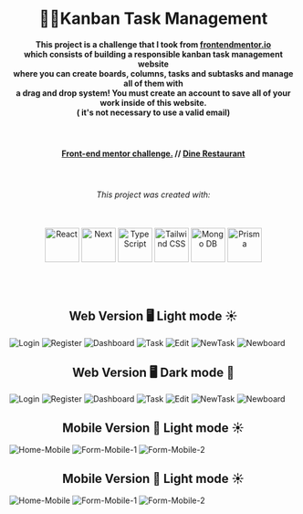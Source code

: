 <h1 align="center">🥘🥖Kanban Task Management</h1>

<h4 align="center">
    This project is a challenge that I took from <a href="https://www.frontendmentor.io/challenges/kanban-task-management-web-app-wgQLt-HlbB">frontendmentor.io </a><br>
    which consists of building a responsible kanban task management website<br>
    where you can create boards, columns, tasks and subtasks and manage all of them with <br>
    a drag and drop system! You must create an account to save all of your work inside of this website. <br>
     ( it's not necessary to use a valid email) <br>
</h4>
<br>

<h4 align="center">
    <a align="center" href="https://www.frontendmentor.io/challenges/kanban-task-management-web-app-wgQLt-HlbB/hub">Front-end mentor challenge.</a> //
     <a align="center" href="https://kanban-task-management-kappa.vercel.app/">Dine Restaurant</a>
</h4>

<br />

<h6 align="center"> This project was created with:</h6>
<br>
 <div align="center">
    <img src="https://www.svgrepo.com/show/493719/react-javascript-js-framework-facebook.svg" width=60px height=60px alt="React"/>
    <img src="https://www.svgrepo.com/show/342062/next-js.svg" width=60px height=60px alt="Next"/>
    <img src="https://www.svgrepo.com/show/374146/typescript-official.svg"  width=60px height=60px alt="TypeScript"/>
    <img src="https://www.svgrepo.com/show/374118/tailwind.svg"  width=60px height=60px alt="Tailwind CSS"/>
    <img src="https://www.svgrepo.com/show/331488/mongodb.svg"  width=60px height=60px alt="Mongo DB"/>
    <img src="https://www.svgrepo.com/show/373776/light-prisma.svg"  width=60px height=60px alt="Prisma"/>
 </div>

<br><br>

<!-- Web -->
<h2 align="center">Web Version 🖥️ Light mode ☀️</h2>

<img src="./github-imgs/LightMode/Login-light.png" title="Login">
<img src="./github-imgs/LightMode/register-light.png" title="Register">
<img src="./github-imgs/LightMode/Dashboard-light-web.png" title="Dashboard">
<img src="./github-imgs/LightMode/Task-Light.png" title="Task">
<img src="./github-imgs/LightMode/Edit-Task-Light.png" title="Edit">
<img src="./github-imgs/LightMode/New-Task-Light.png" title="NewTask">
<img src="./github-imgs/LightMode/New-Board-Light.png" title="Newboard">

<h2 align="center">Web Version 🖥️ Dark mode 🌙 </h2>

<img src="./github-imgs/DarkMode/Login-dark.png" title="Login">
<img src="./github-imgs/DarkMode/Register-dark.png" title="Register">
<img src="./github-imgs/DarkMode/Dashboard-dark-web.png" title="Dashboard">
<img src="./github-imgs/DarkMode/Task-Dark.png" title="Task">
<img src="./github-imgs/DarkMode/Edit-Task-Dark.png" title="Edit">
<img src="./github-imgs/DarkMode/New-Task-Dark.png" title="NewTask">
<img src="./github-imgs/DarkMode/New-Board-Dark.png" title="Newboard">

<!-- Mobile -->
<h2 align="center">Mobile Version 📱 Light mode ☀️</h2>
<img src="./github-imgs/LightMode/dashboard-light.png" title="Home-Mobile">
<img src="./github-imgs/LightMode/mobile-light-task.png" title="Form-Mobile-1">
<img src="./github-imgs/LightMode/mobile-menu-light.png" title="Form-Mobile-2">

<h2 align="center">Mobile Version 📱 Light mode ☀️</h2>
<img src="./github-imgs/DarkMode/dashboard-dark.png" title="Home-Mobile">
<img src="./github-imgs/DarkMode/mobile-dark-task.png" title="Form-Mobile-1">
<img src="./github-imgs/DarkMode/mobile-menu-dark.png" title="Form-Mobile-2">



<!--Made By Gustavo J. Souza -->
